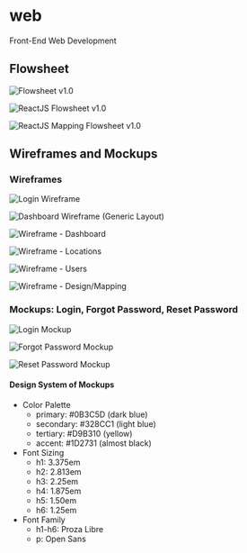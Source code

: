 # web
Front-End Web Development

## Flowsheet

![Flowsheet v1.0](https://github.com/javanada/teamfive-docs/blob/master/flowsheet/webapp_flowsheet.jpg)

![ReactJS Flowsheet v1.0](https://github.com/javanada/teamfive-docs/blob/master/flowsheet/ReactJS%20-%20Web%20UML.jpg)

![ReactJS Mapping Flowsheet v1.0](https://github.com/javanada/teamfive-docs/blob/master/flowsheet/mapping.jpg)

## Wireframes and Mockups

### Wireframes

![Login Wireframe](https://github.com/javanada/teamfive-docs/blob/master/design/WireFrame%20-%20Login.jpg)

![Dashboard Wireframe (Generic Layout)](https://github.com/javanada/teamfive-docs/blob/master/design/Wireframe%20-%20Dashboard%20(Generic).jpg)

![Wireframe - Dashboard](https://github.com/javanada/teamfive-docs/blob/master/design/Wireframe%20-%20Dashboard%20(2).jpg)

![Wireframe - Locations](https://github.com/javanada/teamfive-docs/blob/master/design/Wireframe%20-%20Dashboard%20-%20Locations.jpg)

![Wireframe - Users](https://github.com/javanada/teamfive-docs/blob/master/design/Wireframe%20-%20Dashboard%20-%20Users.jpg)

![Wireframe - Design/Mapping](https://github.com/javanada/teamfive-docs/blob/master/design/WireFrame%20-%20Mapping.jpg)

### Mockups: Login, Forgot Password, Reset Password

![Login Mockup](https://github.com/javanada/teamfive-docs/blob/master/design/HighFidelity-Sign%20in.jpg)

![Forgot Password Mockup](https://github.com/javanada/teamfive-docs/blob/master/design/HighFidelity-Forgot%20Password.jpg)

![Reset Password Mockup](https://github.com/javanada/teamfive-docs/blob/master/design/HighFidelity-Reset%20Password.jpg)

#### Design System of Mockups

- Color Palette
  - primary: #0B3C5D (dark blue)
  - secondary: #328CC1 (light blue)
  - tertiary: #D9B310 (yellow)
  - accent: #1D2731 (almost black)
- Font Sizing
  - h1: 3.375em
  - h2: 2.813em
  - h3: 2.25em
  - h4: 1.875em
  - h5: 1.50em
  - h6: 1.25em
- Font Family
  - h1-h6: Proza Libre
  - p: Open Sans
